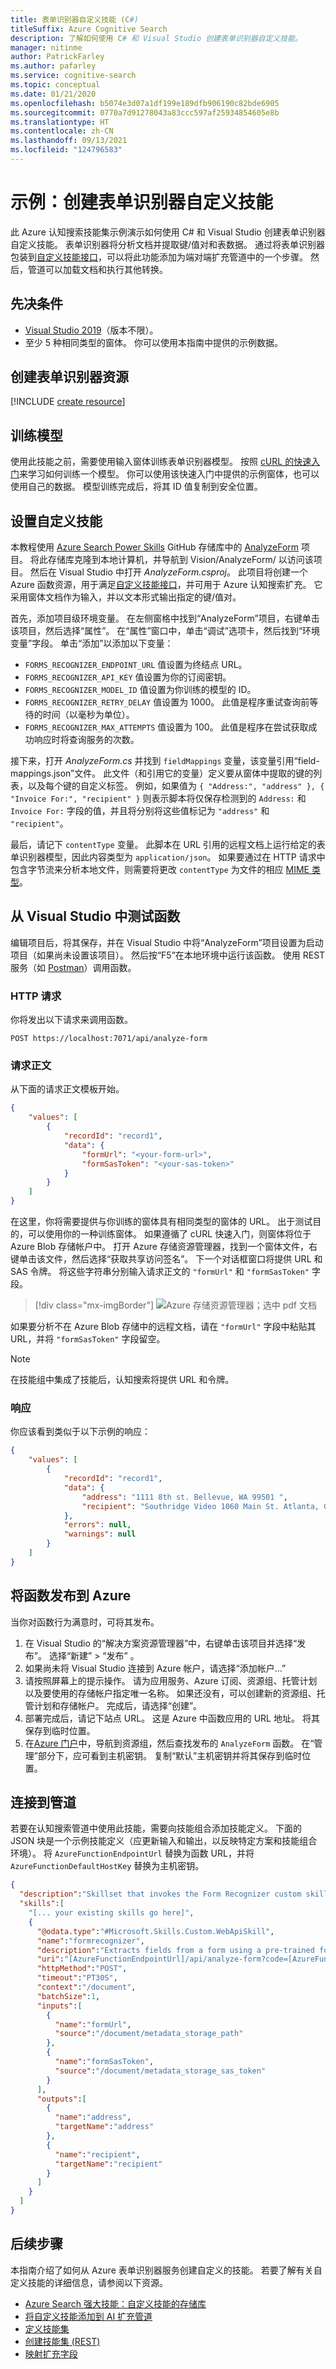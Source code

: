 ```yaml
---
title: 表单识别器自定义技能 (C#)
titleSuffix: Azure Cognitive Search
description: 了解如何使用 C# 和 Visual Studio 创建表单识别器自定义技能。
manager: nitinme
author: PatrickFarley
ms.author: pafarley
ms.service: cognitive-search
ms.topic: conceptual
ms.date: 01/21/2020
ms.openlocfilehash: b5074e3d07a1df199e189dfb906190c82bde6905
ms.sourcegitcommit: 0770a7d91278043a83ccc597af25934854605e8b
ms.translationtype: HT
ms.contentlocale: zh-CN
ms.lasthandoff: 09/13/2021
ms.locfileid: "124796583"
---
```

# <a name="example-create-a-form-recognizer-custom-skill"></a>示例：创建表单识别器自定义技能

此 Azure 认知搜索技能集示例演示如何使用 C# 和 Visual Studio 创建表单识别器自定义技能。 表单识别器将分析文档并提取键/值对和表数据。 通过将表单识别器包装到[自定义技能接口](cognitive-search-custom-skill-interface.md)，可以将此功能添加为端对端扩充管道中的一个步骤。 然后，管道可以加载文档和执行其他转换。

## <a name="prerequisites"></a>先决条件

- [Visual Studio 2019](https://visualstudio.microsoft.com/downloads/)（版本不限）。
- 至少 5 种相同类型的窗体。 你可以使用本指南中提供的示例数据。

## <a name="create-a-form-recognizer-resource"></a>创建表单识别器资源

[!INCLUDE [create resource](../applied-ai-services/form-recognizer/includes/create-resource.md)]

## <a name="train-your-model"></a>训练模型

使用此技能之前，需要使用输入窗体训练表单识别器模型。 按照 [cURL 的快速入门](../applied-ai-services/form-recognizer/quickstarts/client-library.md?pivots=programming-language-rest-api)来学习如何训练一个模型。 你可以使用该快速入门中提供的示例窗体，也可以使用自己的数据。 模型训练完成后，将其 ID 值复制到安全位置。

## <a name="set-up-the-custom-skill"></a>设置自定义技能

本教程使用 [Azure Search Power Skills](https://github.com/Azure-Samples/azure-search-power-skills) GitHub 存储库中的 [AnalyzeForm](https://github.com/Azure-Samples/azure-search-power-skills/tree/main/Vision/AnalyzeForm) 项目。 将此存储库克隆到本地计算机，并导航到 Vision/AnalyzeForm/ 以访问该项目。 然后在 Visual Studio 中打开 _AnalyzeForm.csproj_。 此项目将创建一个 Azure 函数资源，用于满足[自定义技能接口](cognitive-search-custom-skill-interface.md)，并可用于 Azure 认知搜索扩充。 它采用窗体文档作为输入，并以文本形式输出指定的键/值对。

首先，添加项目级环境变量。 在左侧窗格中找到“AnalyzeForm”项目，右键单击该项目，然后选择“属性”。 在“属性”窗口中，单击“调试”选项卡，然后找到“环境变量”字段。 单击“添加”以添加以下变量：
* `FORMS_RECOGNIZER_ENDPOINT_URL` 值设置为终结点 URL。
* `FORMS_RECOGNIZER_API_KEY` 值设置为你的订阅密钥。
* `FORMS_RECOGNIZER_MODEL_ID` 值设置为你训练的模型的 ID。
* `FORMS_RECOGNIZER_RETRY_DELAY` 值设置为 1000。 此值是程序重试查询前等待的时间（以毫秒为单位）。
* `FORMS_RECOGNIZER_MAX_ATTEMPTS` 值设置为 100。 此值是程序在尝试获取成功响应时将查询服务的次数。

接下来，打开 _AnalyzeForm.cs_ 并找到 `fieldMappings` 变量，该变量引用“field-mappings.json”文件。 此文件（和引用它的变量）定义要从窗体中提取的键的列表，以及每个键的自定义标签。 例如，如果值为 `{ "Address:", "address" }, { "Invoice For:", "recipient" }` 则表示脚本将仅保存检测到的 `Address:` 和 `Invoice For:` 字段的值，并且将分别将这些值标记为 `"address"` 和 `"recipient"`。

最后，请记下 `contentType` 变量。 此脚本在 URL 引用的远程文档上运行给定的表单识别器模型，因此内容类型为 `application/json`。 如果要通过在 HTTP 请求中包含字节流来分析本地文件，则需要将更改 `contentType` 为文件的相应 [MIME 类型](https://developer.mozilla.org/docs/Web/HTTP/Basics_of_HTTP/MIME_types/Complete_list_of_MIME_types)。

## <a name="test-the-function-from-visual-studio"></a>从 Visual Studio 中测试函数

编辑项目后，将其保存，并在 Visual Studio 中将“AnalyzeForm”项目设置为启动项目（如果尚未设置该项目）。 然后按“F5”在本地环境中运行该函数。 使用 REST 服务（如 [Postman](https://www.postman.com/)）调用函数。

### <a name="http-request"></a>HTTP 请求

你将发出以下请求来调用函数。

```HTTP
POST https://localhost:7071/api/analyze-form
```

### <a name="request-body"></a>请求正文

从下面的请求正文模板开始。

```json
{
    "values": [
        {
            "recordId": "record1",
            "data": { 
                "formUrl": "<your-form-url>",
                "formSasToken": "<your-sas-token>"
            }
        }
    ]
}
```

在这里，你将需要提供与你训练的窗体具有相同类型的窗体的 URL。 出于测试目的，可以使用你的一种训练窗体。 如果遵循了 cURL 快速入门，则窗体将位于 Azure Blob 存储帐户中。 打开 Azure 存储资源管理器，找到一个窗体文件，右键单击该文件，然后选择“获取共享访问签名”。 下一个对话框窗口将提供 URL 和 SAS 令牌。 将这些字符串分别输入请求正文的 `"formUrl"` 和 `"formSasToken"` 字段。

> [!div class="mx-imgBorder"]
> ![Azure 存储资源管理器；选中 pdf 文档](media/cognitive-search-skill-form/form-sas.png)

如果要分析不在 Azure Blob 存储中的远程文档，请在 `"formUrl"` 字段中粘贴其 URL，并将 `"formSasToken"` 字段留空。

> [!NOTE]
> 在技能组中集成了技能后，认知搜索将提供 URL 和令牌。

### <a name="response"></a>响应

你应该看到类似于以下示例的响应：

```json
{
    "values": [
        {
            "recordId": "record1",
            "data": {
                "address": "1111 8th st. Bellevue, WA 99501 ",
                "recipient": "Southridge Video 1060 Main St. Atlanta, GA 65024 "
            },
            "errors": null,
            "warnings": null
        }
    ]
}
```

## <a name="publish-the-function-to-azure"></a>将函数发布到 Azure

当你对函数行为满意时，可将其发布。

1. 在 Visual Studio 的“解决方案资源管理器”中，右键单击该项目并选择“发布”。 选择“新建” > “发布” 。
1. 如果尚未将 Visual Studio 连接到 Azure 帐户，请选择“添加帐户...”
1. 请按照屏幕上的提示操作。 请为应用服务、Azure 订阅、资源组、托管计划以及要使用的存储帐户指定唯一名称。 如果还没有，可以创建新的资源组、托管计划和存储帐户。 完成后，请选择“创建”。
1. 部署完成后，请记下站点 URL。 这是 Azure 中函数应用的 URL 地址。 将其保存到临时位置。
1. 在[Azure 门户](https://portal.azure.com)中，导航到资源组，然后查找发布的 `AnalyzeForm` 函数。 在“管理”部分下，应可看到主机密钥。 复制“默认”主机密钥并将其保存到临时位置。

## <a name="connect-to-your-pipeline"></a>连接到管道

若要在认知搜索管道中使用此技能，需要向技能组合添加技能定义。 下面的 JSON 块是一个示例技能定义（应更新输入和输出，以反映特定方案和技能组合环境）。 将 `AzureFunctionEndpointUrl` 替换为函数 URL，并将 `AzureFunctionDefaultHostKey` 替换为主机密钥。

```json
{ 
  "description":"Skillset that invokes the Form Recognizer custom skill",
  "skills":[ 
    "[... your existing skills go here]",
    { 
      "@odata.type":"#Microsoft.Skills.Custom.WebApiSkill",
      "name":"formrecognizer",
      "description":"Extracts fields from a form using a pre-trained form recognition model",
      "uri":"[AzureFunctionEndpointUrl]/api/analyze-form?code=[AzureFunctionDefaultHostKey]",
      "httpMethod":"POST",
      "timeout":"PT30S",
      "context":"/document",
      "batchSize":1,
      "inputs":[ 
        { 
          "name":"formUrl",
          "source":"/document/metadata_storage_path"
        },
        { 
          "name":"formSasToken",
          "source":"/document/metadata_storage_sas_token"
        }
      ],
      "outputs":[ 
        { 
          "name":"address",
          "targetName":"address"
        },
        { 
          "name":"recipient",
          "targetName":"recipient"
        }
      ]
    }
  ]
}
```

## <a name="next-steps"></a>后续步骤

本指南介绍了如何从 Azure 表单识别器服务创建自定义的技能。 若要了解有关自定义技能的详细信息，请参阅以下资源。 

* [Azure Search 强大技能：自定义技能的存储库](https://github.com/Azure-Samples/azure-search-power-skills)
* [将自定义技能添加到 AI 扩充管道](cognitive-search-custom-skill-interface.md)
* [定义技能集](cognitive-search-defining-skillset.md)
* [创建技能集 (REST)](/rest/api/searchservice/create-skillset)
* [映射扩充字段](cognitive-search-output-field-mapping.md)